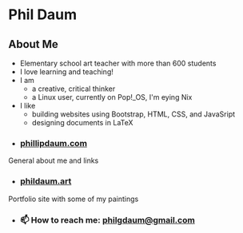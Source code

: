 # Phil Daum

## About Me
- Elementary school art teacher with more than 600 students
- I love learning and teaching!
- I am
  - a creative, critical thinker
  - a Linux user, currently on Pop!_OS, I'm eying Nix
- I like 
  - building websites using Bootstrap, HTML, CSS, and JavaSript
  - designing documents in LaTeX
- ### [phillipdaum.com](https://phillipdaum.com)
General about me and links
- ### [phildaum.art](https://phillipdaum.com)
Portfolio site with some of my paintings
- ### 📫 How to reach me: philgdaum@gmail.com

